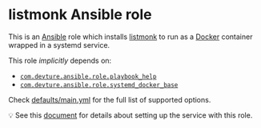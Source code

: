 <!--
SPDX-FileCopyrightText: 2023 Slavi Pantaleev
SPDX-FileCopyrightText: 2025 Julian-Samuel Gebühr
SPDX-FileCopyrightText: 2025 Suguru Hirahara

SPDX-License-Identifier: AGPL-3.0-or-later
-->

# listmonk Ansible role

This is an [Ansible](https://www.ansible.com/) role which installs [listmonk](https://listmonk.app/) to run as a [Docker](https://www.docker.com/) container wrapped in a systemd service.

This role *implicitly* depends on:

- [`com.devture.ansible.role.playbook_help`](https://github.com/devture/com.devture.ansible.role.playbook_help)
- [`com.devture.ansible.role.systemd_docker_base`](https://github.com/devture/com.devture.ansible.role.systemd_docker_base)

Check [defaults/main.yml](defaults/main.yml) for the full list of supported options.

💡 See this [document](docs/configuring-listmonk.md) for details about setting up the service with this role.
